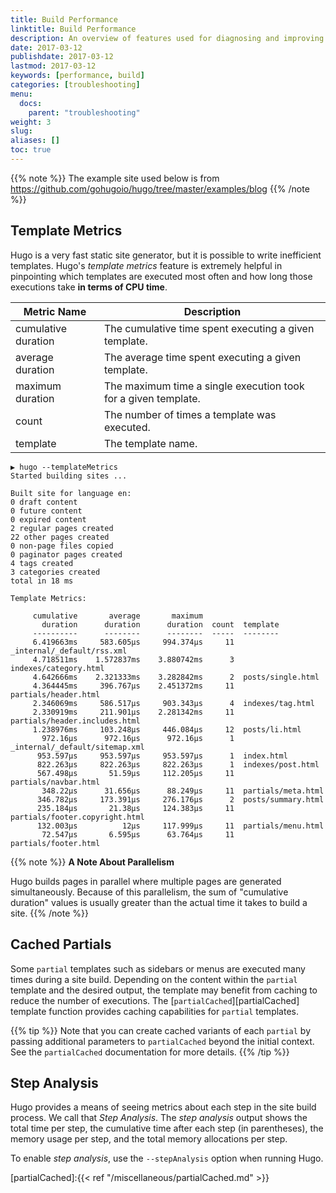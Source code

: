 ```yaml
---
title: Build Performance
linktitle: Build Performance
description: An overview of features used for diagnosing and improving performance issues in site builds.
date: 2017-03-12
publishdate: 2017-03-12
lastmod: 2017-03-12
keywords: [performance, build]
categories: [troubleshooting]
menu:
  docs:
    parent: "troubleshooting"
weight: 3
slug:
aliases: []
toc: true
---
```


{{% note %}}
The example site used below is from https://github.com/gohugoio/hugo/tree/master/examples/blog
{{% /note %}}

## Template Metrics

Hugo is a very fast static site generator, but it is possible to write
inefficient templates.  Hugo's *template metrics* feature is extremely helpful
in pinpointing which templates are executed most often and how long those
executions take **in terms of CPU time**.

| Metric Name         | Description |
|---------------------|-------------|
| cumulative duration | The cumulative time spent executing a given template. |
| average duration    | The average time spent executing a given template. |
| maximum duration    | The maximum time a single execution took for a given template. |
| count               | The number of times a template was executed. |
| template            | The template name. |

```
▶ hugo --templateMetrics
Started building sites ...

Built site for language en:
0 draft content
0 future content
0 expired content
2 regular pages created
22 other pages created
0 non-page files copied
0 paginator pages created
4 tags created
3 categories created
total in 18 ms

Template Metrics:

     cumulative       average       maximum
       duration      duration      duration  count  template
     ----------      --------      --------  -----  --------
     6.419663ms     583.605µs     994.374µs     11  _internal/_default/rss.xml
     4.718511ms    1.572837ms    3.880742ms      3  indexes/category.html
     4.642666ms    2.321333ms    3.282842ms      2  posts/single.html
     4.364445ms     396.767µs    2.451372ms     11  partials/header.html
     2.346069ms     586.517µs     903.343µs      4  indexes/tag.html
     2.330919ms     211.901µs    2.281342ms     11  partials/header.includes.html
     1.238976ms     103.248µs     446.084µs     12  posts/li.html
       972.16µs      972.16µs      972.16µs      1  _internal/_default/sitemap.xml
      953.597µs     953.597µs     953.597µs      1  index.html
      822.263µs     822.263µs     822.263µs      1  indexes/post.html
      567.498µs       51.59µs     112.205µs     11  partials/navbar.html
       348.22µs      31.656µs      88.249µs     11  partials/meta.html
      346.782µs     173.391µs     276.176µs      2  posts/summary.html
      235.184µs       21.38µs     124.383µs     11  partials/footer.copyright.html
      132.003µs          12µs     117.999µs     11  partials/menu.html
       72.547µs       6.595µs      63.764µs     11  partials/footer.html
```

{{% note %}}
**A Note About Parallelism**

Hugo builds pages in parallel where multiple pages are generated
simultaneously. Because of this parallelism, the sum of "cumulative duration"
values is usually greater than the actual time it takes to build a site.
{{% /note %}}


## Cached Partials

Some `partial` templates such as sidebars or menus are executed many times
during a site build.  Depending on the content within the `partial` template and
the desired output, the template may benefit from caching to reduce the number
of executions.  The [`partialCached`][partialCached] template function provides
caching capabilities for `partial` templates.

{{% tip %}}
Note that you can create cached variants of each `partial` by passing additional
parameters to `partialCached` beyond the initial context.  See the
`partialCached` documentation for more details.
{{% /tip %}}


## Step Analysis

Hugo provides a means of seeing metrics about each step in the site build
process.  We call that *Step Analysis*.  The *step analysis* output shows the
total time per step, the cumulative time after each step (in parentheses),
the memory usage per step, and the total memory allocations per step.

To enable *step analysis*, use the `--stepAnalysis` option when running Hugo.


[partialCached]:{{< ref "/miscellaneous/partialCached.md" >}}
